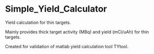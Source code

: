 # Simple_Yield_Calculator
Yield calculation for thin targets.

Mainly provides thick target activity (MBq) and yield (mCi/uAh) for thin targets.

Created for validation of matlab yield calculation tool TYtool. 
